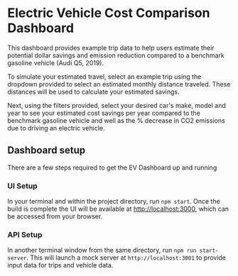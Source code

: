 # Electric Vehicle Cost Comparison Dashboard

This dashboard provides example trip data to help users estimate their potential dollar savings and emission reduction compared to a benchmark gasoline vehicle (Audi Q5, 2019).

To simulate your estimated travel, select an example trip using the dropdown provided to select an estimated monthly distance traveled. These distances will be used to calculate your estimated savings.

Next, using the filters provided, select your desired car's make, model and year to see your estimated cost savings per year compared to the benchmark gasoline vehicle and well as the % decrease in CO2 emissions due to driving an electric vehicle.

## Dashboard setup

There are a few steps required to get the EV Dashboard up and running

### UI Setup

In your terminal and within the project directory, run `npm start`. Once the build is complete the UI will be available at [http://localhost:3000](http://localhost:3000), which can be accessed from your browser.

### API Setup

In another terminal window from the same directory, run `npm run start-server`. This will launch a mock server at `http://localhost:3001` to provide input data for trips and vehicle data.
